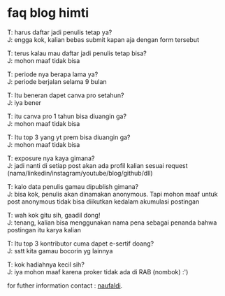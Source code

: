 # faq blog himti

T: harus daftar jadi penulis tetap ya?\
J: engga kok, kalian bebas submit kapan aja dengan form tersebut

T: terus kalau mau daftar jadi penulis tetap bisa?\
J: mohon maaf tidak bisa

T: periode nya berapa lama ya?\
J: periode berjalan selama 9 bulan

T: Itu beneran dapet canva pro setahun?\
J: iya bener

T: itu canva pro 1 tahun bisa diuangin ga?\
J: mohon maaf tidak bisa

T: Itu top 3 yang yt prem bisa diuangin ga?\
J: mohon maaf tidak bisa

T: exposure nya kaya gimana?\
J: jadi nanti di setiap post akan ada profil kalian sesuai request (nama/linkedin/instagram/youtube/blog/github/dll)

T: kalo data penulis gamau dipublish gimana?\
J: bisa kok, penulis akan dinamakan anonymous. Tapi mohon maaf untuk post anonymous tidak bisa diikutkan kedalam akumulasi postingan

T: wah kok gitu sih, gaadil dong!\
J: tenang, kalian bisa menggunakan nama pena sebagai penanda bahwa postingan itu karya kalian

T: Itu top 3 kontributor cuma dapet e-sertif doang?\
J: sstt kita gamau bocorin yg lainnya

T: kok hadiahnya kecil sih?\
J: iya mohon maaf karena proker tidak ada di RAB (nombok) :')

for futher information contact : [naufaldi](https://wa.me/6289638065793?text=mau+nanya+tentang+blog+dong/).
